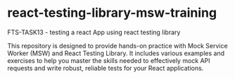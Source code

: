 # react-testing-library-msw-training
FTS-TASK13 - testing a react App using react testing library
 
This repository is designed to provide hands-on practice with Mock Service Worker (MSW) and React Testing Library. It includes various examples and exercises to help you master the skills needed to effectively mock API requests and write robust, reliable tests for your React applications.